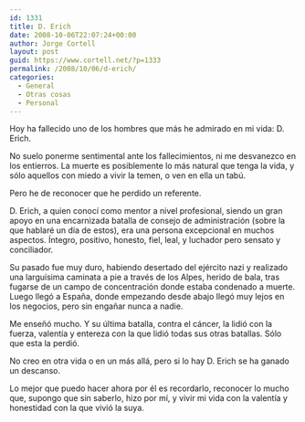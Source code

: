 ```yaml
---
id: 1331
title: D. Erich
date: 2008-10-06T22:07:24+00:00
author: Jorge Cortell
layout: post
guid: https://www.cortell.net/?p=1333
permalink: /2008/10/06/d-erich/
categories:
  - General
  - Otras cosas
  - Personal
---
```

Hoy ha fallecido uno de los hombres que más he admirado en mi vida: D. Erich.

No suelo ponerme sentimental ante los fallecimientos, ni me desvanezco en los entierros. La muerte es posiblemente lo más natural que tenga la vida, y sólo aquellos con miedo a vivir la temen, o ven en ella un tabú.

Pero he de reconocer que he perdido un referente.

D. Erich, a quien conocí como mentor a nivel profesional, siendo un gran apoyo en una encarnizada batalla de consejo de administración (sobre la que hablaré un día de estos), era una persona excepcional en muchos aspectos. Íntegro, positivo, honesto, fiel, leal, y luchador pero sensato y conciliador.

Su pasado fue muy duro, habiendo desertado del ejército nazi y realizado una larguísima caminata a pie a través de los Alpes, herido de bala, tras fugarse de un campo de concentración donde estaba condenado a muerte. Luego llegó a España, donde empezando desde abajo llegó muy lejos en los negocios, pero sin engañar nunca a nadie.

Me enseñó mucho. Y su última batalla, contra el cáncer, la lidió con la fuerza, valentía y entereza con la que lidió todas sus otras batallas. Sólo que esta la perdió.

No creo en otra vida o en un más allá, pero si lo hay D. Erich se ha ganado un descanso.

Lo mejor que puedo hacer ahora por él es recordarlo, reconocer lo mucho que, supongo que sin saberlo, hizo por mí, y vivir mi vida con la valentía y honestidad con la que vivió la suya.
